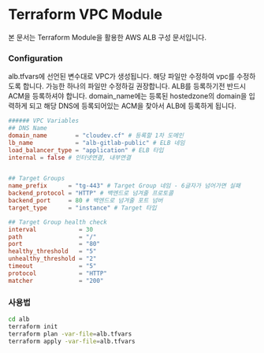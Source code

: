 # Terraform VPC Module
본 문서는 Terraform Module을 활용한 AWS ALB 구성 문서입니다.

### Configuration
alb.tfvars에 선언된 변수대로 VPC가 생성됩니다. 해당 파일만 수정하여 vpc를 수정하도록 합니다. 가능한 하나의 파일만 수정하길 권장합니다. ALB를 등록하기전 반드시 ACM을 등록하셔야 합니다. domain_name에는 등록된 hostedzone의 domain을 입력하게 되고 해당 DNS에 등록되어있는 ACM을 찾아서 ALB에 등록하게 됩니다.

```conf
###### VPC Variables
## DNS Name
domain_name        = "cloudev.cf" # 등록할 1차 도메인
lb_name            = "alb-gitlab-public" # ELB 네임
load_balancer_type = "application" # ELB 타입
internal = false # 인터넷연결, 내부연결


## Target Groups
name_prefix      = "tg-443" # Target Group 네임 - 6글자가 넘어가면 실패
backend_protocol = "HTTP" # 백엔드로 넘겨줄 프로토콜
backend_port     = 80 # 백엔드로 넘겨줄 포트 넘버
target_type      = "instance" # Target 타입

## Target Group health check
interval            = 30  
path                = "/" 
port                = "80" 
healthy_threshold   = "5"  
unhealthy_threshold = "2"
timeout             = "5"
protocol            = "HTTP"
matcher             = "200"

```

### 사용법
```bash
cd alb
terraform init
terraform plan -var-file=alb.tfvars
terraform apply -var-file=alb.tfvars
```